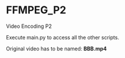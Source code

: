 # FFMPEG_P2
Video Encoding P2

Execute main.py to access all the other scripts.

Original video has to be named: **BBB.mp4**
